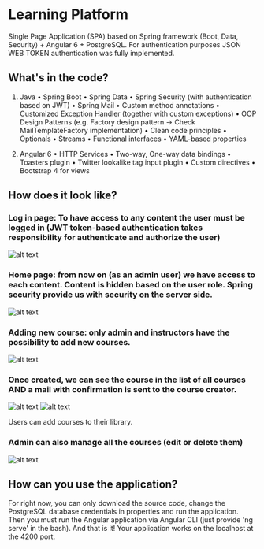 # Learning Platform
Single Page Application (SPA) based on Spring framework (Boot, Data, Security) + Angular 6 + PostgreSQL. For authentication purposes JSON WEB TOKEN authentication was fully implemented.

## What's in the code?
1.	Java
•	Spring Boot
•	Spring Data
•	Spring Security (with authentication based on JWT)
•	Spring Mail
•	Custom method annotations 
•	Customized Exception Handler (together with custom exceptions)
•	OOP Design Patterns (e.g. Factory design pattern -> Check MailTemplateFactory implementation)
•	Clean code principles
•	Optionals
•	Streams
•	Functional interfaces
•	YAML-based properties

2.	Angular 6
•	HTTP Services
•	Two-way, One-way data bindings
•	Toasters plugin
•	Twitter lookalike tag input plugin
•	Custom directives
•	Bootstrap 4 for views

## How does it look like?
### Log in page: To have access to any content the user must be logged in (JWT token-based authentication takes responsibility for authenticate and authorize the user)
![alt text](https://i.imgur.com/b6HOZVe.png)

### Home page: from now on (as an admin user) we have access to each content. Content is hidden based on the user role. Spring security provide us with security on the server side. 
![alt text](https://i.imgur.com/z1r3xxx.png)

### Adding new course: only admin and instructors have the possibility to add new courses. 
![alt text](https://i.imgur.com/8C77Jf3.png)

### Once created, we can see the course in the list of all courses AND a mail with confirmation is sent to the course creator.
![alt text](https://i.imgur.com/akQrYxc.png)
![alt text](https://i.imgur.com/QVMzm2c.png)

Users can add courses to their library.

### Admin can also manage all the courses (edit or delete them)
![alt text](https://i.imgur.com/CIgR14u.png)

## How can you use the application?
For right now, you can only download the source code, change the PostgreSQL database credentials in properties and run the application.
Then you must run the Angular application via Angular CLI (just provide 'ng serve' in the bash). And that is it! Your application works on the localhost at the 4200 port.


